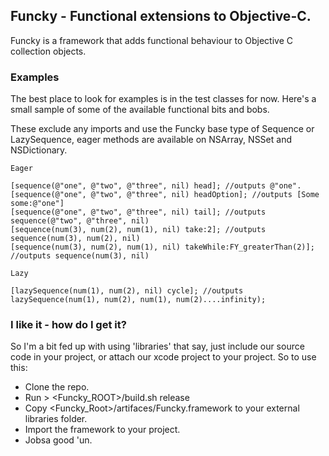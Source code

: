 ## Funcky - Functional extensions to Objective-C.

Funcky is a framework that adds functional behaviour to Objective C collection objects.

### Examples

The best place to look for examples is in the test classes for now. Here's a small sample of some of the available functional bits and bobs.

These exclude any imports and use the Funcky base type of Sequence or LazySequence, eager methods are available on NSArray, NSSet and NSDictionary.

    Eager
    
    [sequence(@"one", @"two", @"three", nil) head]; //outputs @"one".
    [sequence(@"one", @"two", @"three", nil) headOption]; //outputs [Some some:@"one"]
    [sequence(@"one", @"two", @"three", nil) tail]; //outputs sequence(@"two", @"three", nil)
    [sequence(num(3), num(2), num(1), nil) take:2]; //outputs sequence(num(3), num(2), nil)
    [sequence(num(3), num(2), num(1), nil) takeWhile:FY_greaterThan(2)]; //outputs sequence(num(3), nil)
    
    Lazy
    
    [lazySequence(num(1), num(2), nil) cycle]; //outputs lazySequence(num(1), num(2), num(1), num(2)....infinity);
    
### I like it - how do I get it?

So I'm a bit fed up with using 'libraries' that say, just include our source code in your project, or attach our xcode project to your project. So to use this:

- Clone the repo.
- Run > <Funcky_ROOT>/build.sh release
- Copy <Funcky_Root>/artifaces/Funcky.framework to your external libraries folder.
- Import the framework to your project.
- Jobsa good 'un.
    
    